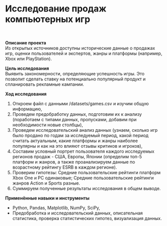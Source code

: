 # Исследование продаж компьютерных игр
<br>


**Описание проекта**<br>
Из открытых источников доступны исторические данные о продажах игр, оценки пользователей и экспертов, жанры и платформы (например, Xbox или PlayStation).

**Цель исследования**<br>
Выявить закономерности, определяющие успешность игры. Это позволит сделать ставку на потенциально популярный продукт и спланировать рекламные кампании.<br>

**Ход исследования**<br>
1. Откроем файл с данными /datasets/games.csv и изучим общую информацию,
2. Проведем предобработку данных, подготовим их к анализу (поработаем с типами данных, пропусками, добавим при необходимости новые столбцы),
3. Проведем исследовательский анализ данных (узнаем, сколько игр было продано по годам за исследуемый период, какой период считать актуальным, какие платформы и жанры наиболее популярны и как на это влияют отзывы критиков и игроков),
4. Составим условный портрет пользователя каждого исследуемых регионов продаж - США, Европы, Японии (определим топ-5 платформ и жанров, а также проанализируем данные по возрастному рейтингу ESRB в каждом регионе).
5. Проверим гипотезы: Средние пользовательские рейтинги платформ Xbox One и PC одинаковые; Средние пользовательские рейтинги жанров Action и Sports разные.
6. Суммируем полученные результаты исследования в общем выводе.

**Применённые навыки и инструменты**<br>
 - Python, Pandas, Matplotlib, NumPy, SciPy,
 - Предобработка и исследовательский данных, описательная статистика, проверка статистических гипотез, визуализация данных.

